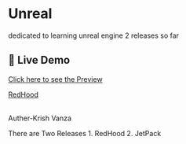
# Unreal
dedicated to learning unreal engine
2 releases so far

## 🔗 Live Demo

[Click here to see the Preview](https://www.youtube.com/watch?v=gOARcPeI-xk&t=41s)

[RedHood](https://youtu.be/ErSJts9d7LI)

<br>
Auther-Krish Vanza


There are Two Releases 1. RedHood 2. JetPack
